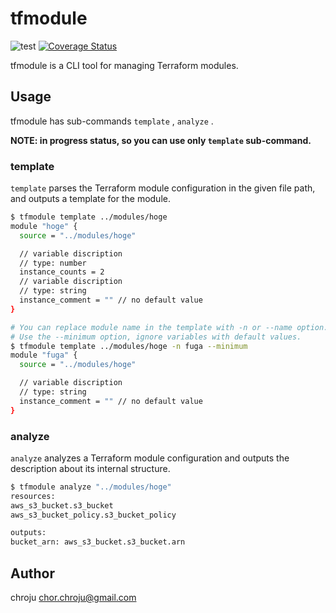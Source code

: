 tfmodule
========

![test](https://github.com/chroju/tfmodule/workflows/test/badge.svg?branch=master)
[![Coverage Status](https://coveralls.io/repos/github/chroju/tfmodule/badge.svg?branch=master)](https://coveralls.io/github/chroju/tfmodule?branch=master)

tfmodule is a CLI tool for managing Terraform modules.

## Usage

tfmodule has sub-commands `template` , `analyze` .

**NOTE: in progress status, so you can use only `template` sub-command.**

### template

`template` parses the Terraform module configuration in the given file path, and outputs a template for the module.

```bash
$ tfmodule template ../modules/hoge
module "hoge" {
  source = "../modules/hoge"

  // variable discription
  // type: number
  instance_counts = 2
  // variable discription
  // type: string
  instance_comment = "" // no default value
}

# You can replace module name in the template with -n or --name option.
# Use the --minimum option, ignore variables with default values.
$ tfmodule template ../modules/hoge -n fuga --minimum
module "fuga" {
  source = "../modules/hoge"

  // variable discription 
  // type: string
  instance_comment = "" // no default value
}
```

### analyze

`analyze` analyzes a Terraform module configuration and outputs the description about its internal structure.

```bash
$ tfmodule analyze "../modules/hoge"
resources:
aws_s3_bucket.s3_bucket
aws_s3_bucket_policy.s3_bucket_policy

outputs:
bucket_arn: aws_s3_bucket.s3_bucket.arn
```

## Author

chroju <chor.chroju@gmail.com>
